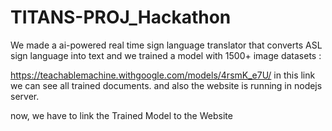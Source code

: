 # TITANS-PROJ_Hackathon


We made a ai-powered real time sign language translator that converts ASL sign language into text and we trained a model with 1500+ image datasets : 

https://teachablemachine.withgoogle.com/models/4rsmK_e7U/    in this link we can see all trained documents. and also the website is running in nodejs server.

now, we have to link the Trained Model to the Website
